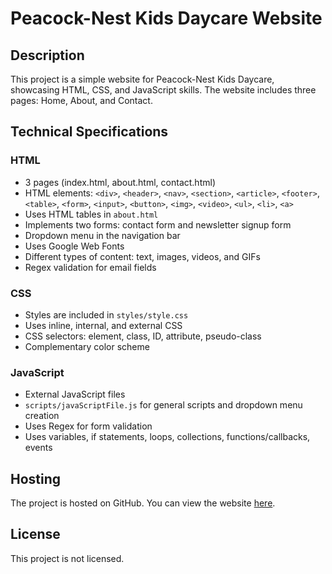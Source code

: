 # Peacock-Nest Kids Daycare Website

## Description
This project is a simple website for Peacock-Nest Kids Daycare, showcasing HTML, CSS, and JavaScript skills. 
The website includes three pages: Home, About, and Contact.

## Technical Specifications

### HTML
- 3 pages (index.html, about.html, contact.html)
- HTML elements: `<div>`, `<header>`, `<nav>`, `<section>`, `<article>`, `<footer>`, `<table>`, `<form>`, `<input>`, `<button>`, `<img>`, `<video>`, `<ul>`, `<li>`, `<a>`
- Uses HTML tables in `about.html`
- Implements two forms: contact form and newsletter signup form
- Dropdown menu in the navigation bar
- Uses Google Web Fonts
- Different types of content: text, images, videos, and GIFs
- Regex validation for email fields

### CSS
- Styles are included in `styles/style.css`
- Uses inline, internal, and external CSS
- CSS selectors: element, class, ID, attribute, pseudo-class
- Complementary color scheme

### JavaScript
- External JavaScript files
- `scripts/javaScriptFile.js` for general scripts and dropdown menu creation
- Uses Regex for form validation
- Uses variables, if statements, loops, collections, functions/callbacks, events

## Hosting
The project is hosted on GitHub. You can view the website [here](https://samundeeswari18.github.io/sba-html-css-javascript/src/main/resources/templates/index.html ).

## License
This project is not licensed.
